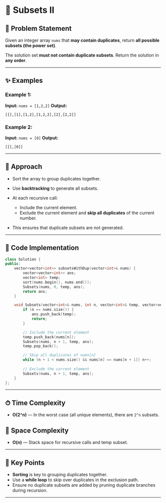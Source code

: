 
# 🔢 Subsets II

## 📝 Problem Statement

Given an integer array `nums` that **may contain duplicates**, return **all possible subsets (the power set)**.

The solution set **must not contain duplicate subsets**. Return the solution in **any order**.

---

## ✨ Examples

### Example 1:

**Input:** `nums = [1,2,2]`
**Output:**

```
[[],[1],[1,2],[1,2,2],[2],[2,2]]
```

### Example 2:

**Input:** `nums = [0]`
**Output:**

```
[[],[0]]
```

---

## 🚀 Approach

* Sort the array to group duplicates together.
* Use **backtracking** to generate all subsets.
* At each recursive call:

  * Include the current element.
  * Exclude the current element and **skip all duplicates** of the current number.
* This ensures that duplicate subsets are not generated.

---

## 🔢 Code Implementation

```cpp
class Solution {
public:
    vector<vector<int>> subsetsWithDup(vector<int>& nums) {
        vector<vector<int>> ans;
        vector<int> temp;
        sort(nums.begin(), nums.end());
        Subsets(nums, 0, temp, ans);
        return ans;
    }

    void Subsets(vector<int>& nums, int n, vector<int>& temp, vector<vector<int>>& ans) {
        if (n == nums.size()) {
            ans.push_back(temp);
            return;
        }

        // Include the current element
        temp.push_back(nums[n]);
        Subsets(nums, n + 1, temp, ans);
        temp.pop_back();

        // Skip all duplicates of nums[n]
        while (n + 1 < nums.size() && nums[n] == nums[n + 1]) n++;
        
        // Exclude the current element
        Subsets(nums, n + 1, temp, ans);
    }
};
```

---

## ⏱ Time Complexity

* **O(2^n)** — In the worst case (all unique elements), there are `2^n` subsets.

## 💾 Space Complexity

* **O(n)** — Stack space for recursive calls and temp subset.

---

## 🌟 Key Points

* **Sorting** is key to grouping duplicates together.
* Use a **while loop** to skip over duplicates in the exclusion path.
* Ensure no duplicate subsets are added by pruning duplicate branches during recursion.

---
